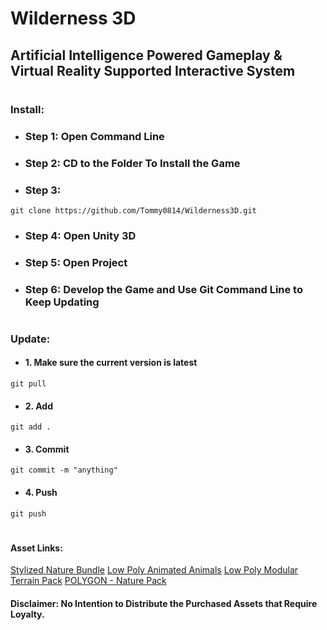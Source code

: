 # Wilderness 3D
## Artificial Intelligence Powered Gameplay & Virtual Reality Supported Interactive System
#
#
### Install: 
* ### Step 1: Open Command Line
* ### Step 2: CD to the Folder To Install the Game
* ### Step 3: 
```
git clone https://github.com/Tommy0814/Wilderness3D.git
```
* ### Step 4: Open Unity 3D
* ### Step 5: Open Project
* ### Step 6: Develop the Game and Use Git Command Line to Keep Updating
#
#
### Update:
* #### 1. Make sure the current version is latest
```
git pull
```
* #### 2. Add 
```
git add .
```
* #### 3. Commit 
```
git commit -m "anything"
```
* #### 4. Push
```
git push
```
#
#
#### Asset Links:
[Stylized Nature Bundle](https://assetstore.unity.com/packages/3d/vegetation/trees/stylized-nature-bundle-135352)
[Low Poly Animated Animals](https://assetstore.unity.com/packages/3d/characters/animals/low-poly-animated-animals-93089)
[Low Poly Modular Terrain Pack](https://assetstore.unity.com/packages/3d/environments/low-poly-modular-terrain-pack-91558)
[POLYGON - Nature Pack](https://assetstore.unity.com/packages/3d/vegetation/trees/polygon-nature-pack-120152)

#### Disclaimer: No Intention to Distribute the Purchased Assets that Require Loyalty.
